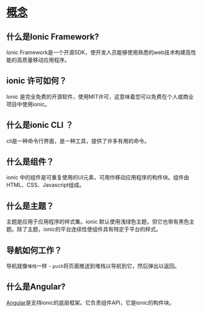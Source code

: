 # [概念](https://ionicframework.com/docs/v3/intro/concepts/)  

 ## 什么是Ionic Framework? 

Ionic Framework是一个开源SDK，使开发人员能够使用熟悉的web技术构建高性能的高质量移动应用程序。 



## ionic 许可如何？

Ionic 是完全免费的开源软件，使用MIT许可，这意味着您可以免费在个人或商业项目中使用ionic。  



## 什么是ionic CLI ？  

cli是一种命令行界面，是一种工具，提供了许多有用的命令。   



## 什么是组件？  

ionic 中的组件是可重复使用的UI元素，可用作移动应用程序的构件块。组件由HTML、CSS、Javascript组成。   



## 什么是主题？   

主题是应用于应用程序的样式集。ionic 默认使用浅绿色主题，但它也带有黑色主题。除了主题，ionic的平台连续性使组件具有特定于平台的样式。    



## 导航如何工作？   

导航就像`堆栈`一样 - `push`将页面推送到堆栈以导航到它，然后弹出以返回。   



## 什么是Angular?  

[Angular](angular.io)是支持ionic的底层框架。它负责组件API，它是ionic的构件块。

